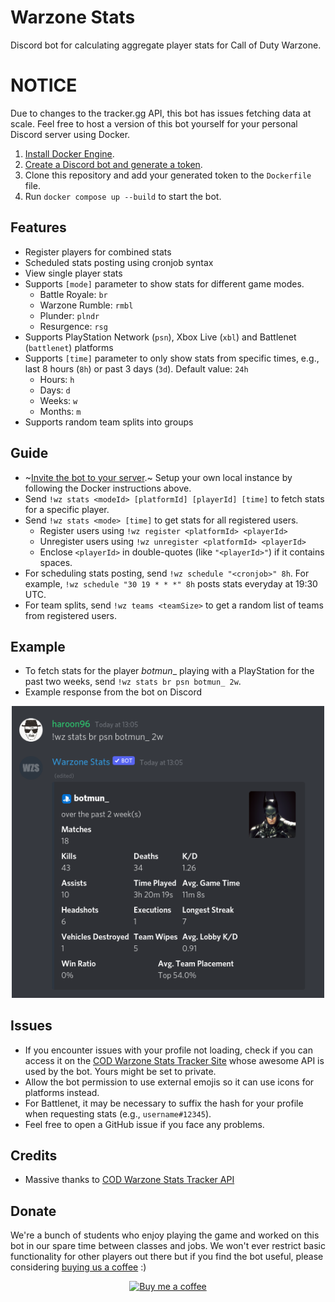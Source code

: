# Warzone Stats
Discord bot for calculating aggregate player stats for Call of Duty Warzone.

# NOTICE
Due to changes to the tracker.gg API, this bot has issues fetching data at scale. Feel free to host a version of this bot yourself for your personal Discord server using Docker.

1. [Install Docker Engine](https://docs.docker.com/engine/install/).
2. [Create a Discord bot and generate a token](https://github.com/reactiflux/discord-irc/wiki/Creating-a-discord-bot-&-getting-a-token).
3. Clone this repository and add your generated token to the `Dockerfile` file.
4. Run `docker compose up --build` to start the bot.

## Features
- Register players for combined stats
- Scheduled stats posting using cronjob syntax
- View single player stats
- Supports `[mode]` parameter to show stats for different game modes.
  - Battle Royale: `br`
  - Warzone Rumble: `rmbl`
  - Plunder: `plndr`
  - Resurgence: `rsg`
- Supports PlayStation Network (`psn`), Xbox Live (`xbl`) and Battlenet (`battlenet`) platforms
- Supports `[time]` parameter to only show stats from specific times, e.g., last 8 hours (`8h`) or past 3 days (`3d`). Default value: `24h`
  - Hours: `h`
  - Days: `d`
  - Weeks: `w`
  - Months: `m`
- Supports random team splits into groups

## Guide
- ~[Invite the bot to your server](https://discord.com/api/oauth2/authorize?client_id=711383069160112128&permissions=346112&scope=bot).~ Setup your own local instance by following the Docker instructions above.
- Send `!wz stats <modeId> [platformId] [playerId] [time]` to fetch stats for a specific player.
- Send `!wz stats <mode> [time]` to get stats for all registered users.
  - Register users using `!wz register <platformId> <playerId>`
  - Unregister users using `!wz unregister <platformId> <playerId>`
  - Enclose `<playerId>` in double-quotes (like `"<playerId>"`) if it contains spaces.
- For scheduling stats posting, send `!wz schedule "<cronjob>" 8h`. For example, `!wz schedule "30 19 * * *" 8h` posts stats everyday at 19:30 UTC.
- For team splits, send `!wz teams <teamSize>` to get a random list of teams from registered users.

## Example
- To fetch stats for the player _botmun__ playing with a PlayStation for the past two weeks, send `!wz stats br psn botmun_ 2w`.
- Example response from the bot on Discord

<p align="center">
 <img src="https://github.com/Haroon96/warzone-stats/raw/gh-pages/img/response-example.png" width="500" alt="Example bot response">
</p>

## Issues
- If you encounter issues with your profile not loading, check if you can access it on the [COD Warzone Stats Tracker Site](https://cod.tracker.gg/warzone) whose awesome API is used by the bot. Yours might be set to private.
- Allow the bot permission to use external emojis so it can use icons for platforms instead.
- For Battlenet, it may be necessary to suffix the hash for your profile when requesting stats (e.g., `username#12345`).
- Feel free to open a GitHub issue if you face any problems.

## Credits
- Massive thanks to [COD Warzone Stats Tracker API](https://cod.tracker.gg/warzone)

## Donate
We're a bunch of students who enjoy playing the game and worked on this bot in our spare time between classes and jobs. We won't ever restrict basic functionality for other players out there but if you find the bot useful, please considering [buying us a coffee](https://www.buymeacoffee.com/haroon96) :)

<p align="center">
  <a href="https://www.buymeacoffee.com/haroon96">
    <img src="https://cdn.buymeacoffee.com/buttons/v2/default-yellow.png" width="200" alt="Buy me a coffee">
  </a>
</p>

